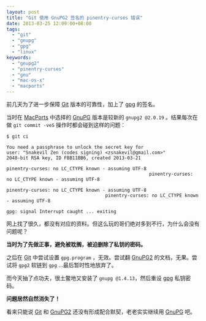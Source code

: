 ```yaml
---
layout: post
title: "Git 使用 GnuPG2 签名的 pinentry-curses 错误"
date: 2013-03-25 12:09:00+08:00
tags:
  - "git"
  - "gnupg"
  - "gpg"
  - "linux"
keywords:
  - "gnupg2"
  - "pinentry-curses"
  - "gnu"
  - "mac-os-x"
  - "macports"
---
```


前几天为了进一步保障 [Git][] 版本的可靠性，加上了 [gpg][GnuPG] 的签名。

当时在 [MacPorts][] 中选择的 [GnuPG][] 版本是较新的 `gnupg2 @2.0.19` 。结果每次在做 `git commit -veS` 操作时都会碰到这样的问题：

    $ git ci

    You need a passphrase to unlock the secret key for
    user: "Snakevil Zen (codes signing) <zsnakevil@gmail.com>"
    2048-bit RSA key, ID FBB11BB6, created 2013-03-21

    pinentry-curses: no LC_CTYPE known - assuming UTF-8
                                                        pinentry-curses: no LC_CTYPE known - assuming UTF-8
                                                                                                            pinentry-curses: no LC_CTYPE known - assuming UTF-8
                                        pinentry-curses: no LC_CTYPE known - assuming UTF-8

    gpg: signal Interrupt caught ... exiting

网上找了很久，都没有对应的资料。但这么玩的哥们绝对多到不行，为什么会没有问题呢？

[Git]: https://git.wiki.kernel.org/index.php/Git_FAQ
[GnuPG]: http://gnupg.org
[MacPorts]: http://www.macports.org

<!--more-->

**当时为了先做正事，避免被耽搁，被迫删除了私钥的密码。**

之后在 [Git][] 中尝试设置 `gpg.program` ，无效。尝试翻 [GnuPG2][GnuPG] 的文档，无果。尝试将 `gpg2` 软链到 `gpg` …最后暂时性地放弃了。

而今天抽了点功夫，很土鳖地又安装了 `gnupg @1.4.13`，然后重设 [gpg][GnuPG] 私钥密码。

**问题居然自然消失了！**

看来只能说 [Git][] 和 [GnuPG2][GnuPG] 还没有形成配合默契，老老实实继续用 [GnuPG][] 吧。
